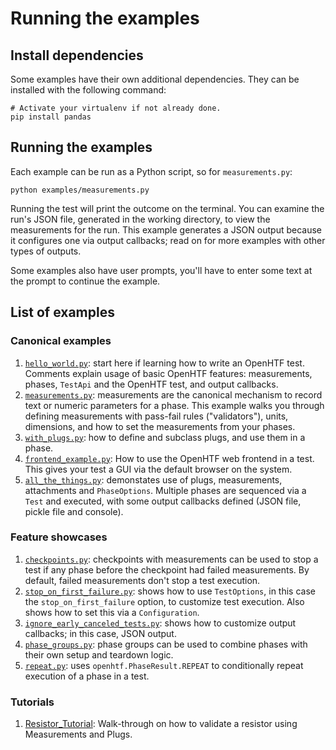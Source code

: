 # Running the examples

## Install dependencies

Some examples have their own additional dependencies. They can be installed
with the following command:

```
# Activate your virtualenv if not already done.
pip install pandas
```

## Running the examples

Each example can be run as a Python script, so for `measurements.py`:

```
python examples/measurements.py
```

Running the test will print the outcome on the terminal. You can examine
the run's JSON file, generated in the working directory, to view the
measurements for the run. This example generates a JSON output because it
configures one via output callbacks; read on for more examples with other
types of outputs.

Some examples also have user prompts, you'll have to enter some text at the
prompt to continue the example.

## List of examples

### Canonical examples

1.  [`hello_world.py`](hello_world.py): start here if learning how to write
    an OpenHTF test.
    Comments explain usage of basic OpenHTF features: measurements, phases,
    `TestApi` and the OpenHTF test, and output callbacks.
2.  [`measurements.py`](measurements.py): measurements are the canonical
    mechanism to record text or numeric parameters for a phase.
    This example walks you through defining measurements with pass-fail rules ("validators"), units, dimensions, and how to set the measurements from
    your phases.
3.  [`with_plugs.py`](with_plugs.py): how to define and subclass plugs, and
    use them in a phase.
4.  [`frontend_example.py`](frontend_example.py): How to use the OpenHTF web
    frontend in a test. This gives your test a GUI via the default browser on
    the system.
5.  [`all_the_things.py`](all_the_things.py): demonstates use of plugs,
    measurements, attachments and `PhaseOptions`. Multiple phases are sequenced
    via a `Test` and executed, with some output callbacks defined (JSON file,
    pickle file and console).

### Feature showcases

1.  [`checkpoints.py`](checkpoints.py): checkpoints with measurements can be
    used to stop a test if any phase before the checkpoint had failed
    measurements.
    By default, failed measurements don't stop a test execution.
2.  [`stop_on_first_failure.py`](stop_on_first_failure.py): shows how to use
    `TestOptions`, in this case the `stop_on_first_failure` option, to
    customize test execution.
    Also shows how to set this via a `Configuration`.
3.  [`ignore_early_canceled_tests.py`](ignore_early_canceled_tests.py): shows
    how to customize output callbacks; in this case, JSON output.
4.  [`phase_groups.py`](phase_groups.py): phase groups can be used to combine
    phases with their own setup and teardown logic.
5.  [`repeat.py`](repeat.py): uses `openhtf.PhaseResult.REPEAT` to
    conditionally repeat execution of a phase in a test.

### Tutorials

1. [Resistor_Tutorial](Resistor_Tutorial/): Walk-through on how to validate a resistor using Measurements and Plugs. 

